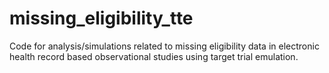 # missing_eligibility_tte
Code for analysis/simulations related to missing eligibility data in electronic health record based observational studies using target trial emulation. 
